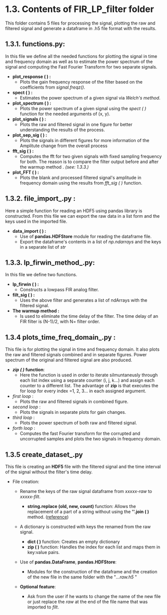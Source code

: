 # 1.3. Contents of FIR_LP_filter folder

This folder contains 5 files for processing the signal, plotting the raw and filtered signal and generate a dataframe in .h5 file format with the results.

## 1.3.1. **functions.py**:
In this file we define all the needed functions for plotting the signal in time and frequency domain as well as to estimate the power spectrum of the signal and computing the Fast Fourier Transform for two separate signals.
- **plot_response ( ) :** 
  - Plots the gain frequency response of the filter based on the coefficients from *signal.freqz()*.
- **spect ( ) :** 
  - Estimates the power spectrum of a given signal via *Welch's method*.
- **plot_spectrum ( ) :**
  - Plots the power spectrum of a given signal using the *spect ( )* function for the needed arguments of (x, y).
- **plot_signals ( ) :**
  - Plots the raw and filtered signal in one figure for better understanding the results of the process.
- **plot_sep_sig ( ) :**
  - Plots the signals in different figures for more information of the Amplitute change from the overall process
- **fft_sig ( ) :**
  - Computes the fft for two given signals with fixed sampling frequency for both. The reason is to compare the filter output before and after the warmup method . *(see: 1.3.3.)*
- **plot_FFT ( ) :**
  - Plots the blank and processed filtered signal's amplitude in frequency domain using the results from *fft_sig ( )* function. 

## 1.3.2. **file_import_.py :**
Here a simple function for reading an HDF5 using pandas library is constructed. From this file we can export the raw data in a list form and the keys used in the imported file.
- **data_import ( ) :**
  - Use of **pandas.HDFStore** module for reading the dataframe file.
  - Export the dataframe's contents in a list of *np.ndarrays* and the keys in a separate list of *str*

## 1.3.3. **lp_firwin_method_.py**:
In this file we define two functions.
- **lp_firwin ( ) :**
  - Constructs a lowpass FIR analog filter.
- **filt_sig ( ) :**
  -  Uses the above filter and generates a list of ndArrays with
  the filtered signal. 
- **The warmup method :**  
  - Is used to eliminate the time delay of the filter. The time delay of an FIR filter is (N-1)/2, with N= filter order.

## 1.3.4 **plots_time_freq_domain_.py :**
This file is for plotting the signal in time and frequency domain. It also plots the raw and filtered signals combined and in separate figures. Power spectrum of the original and filtered signal are also produced.
- ***zip ( )* function**: 
  - Here the function is used in order to iterate silmuntaneusly through each list index using a separate counter (i, j, k...) and assign each counter to a different list. The advantage of **zip** is that executes the for loop for every index =1, 2, 3... in each assigned argument.
- *first loop* :
  - Plots the raw and filtered signals in combined figure.
- *second loop* :
  - Plots the signals in separate plots for gain changes.
- *third loop* :
  - Plots the power spectrum of both raw and filtered signal.
- *forth loop* :
  - Computes the fast Fourier transform for the corrupted and uncorrupted samples and plots the two signals in frequency domain.

## 1.3.5 **create_dataset_.py**
This file is creating an **HDF5** file with the filtered signal and the time interval of the signal without the filter's time delay. 
- File creation:
  
  - Rename the keys of the raw signal dataframe from *xxxxx-raw* to *xxxxx-filt*.
    - **string.replace (old, new, count)** function:
      Allows the replacement of a part of a string without using the **''.join ( )** method.
      ([reference](https://www.geeksforgeeks.org/python-string-replace/))
  
  - A dictionary is constructed with keys the renamed from the raw signal.
    - **dict ( )** function: Creates an empty dictionary 
    - **zip ( )** function: Handles the index for each list and maps them in key:value pairs.

  - Use of **pandas.DataFrame**, **pandas.HDFStore**:
    - Modules for the construction of the dataframe and the creation of the new file in the same folder with the "*...raw.h5* "
  
  - **Optional feature**: 
    - Ask from the user if he wants to change the name of the new file or just replace the *raw* at the end of the file name that was imported to *filt*. 